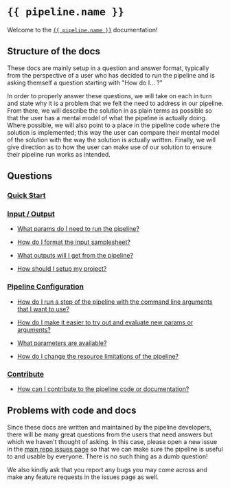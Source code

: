 # `{{ pipeline.name }}`

Welcome to the [`{{ pipeline.name }}`][repo_home] documentation!

## Structure of the docs

These docs are mainly setup in a question and answer format, typically from the perspective of a user who has decided to run the pipeline and is asking themself a question starting with "How do I... ?"

In order to properly answer these questions, we will take on each in turn and state why it is a problem that we felt the need to address in our pipeline.
From there, we will describe the solution in as plain terms as possible so that the user has a mental model of what the pipeline is actually doing.
Where possible, we will also point to a place in the pipeline code where the solution is implemented; this way the user can compare their mental model of the solution with the way the solution is actually written.
Finally, we will give direction as to how the user can make use of our solution to ensure their pipeline run works as intended.

## Questions

### [Quick Start](./quick_start/index.md)


### [Input / Output](input_output/index.md)

- [What params do I need to run the pipeline?](input_output/required_params.md)

- [How do I format the input samplesheet?](input_output/samplesheet_format.md)

- [What outputs will I get from the pipeline?](input_output/outputs.md)

- [How should I setup my project?](input_output/project_setup.md)

### [Pipeline Configuration](pipeline_config/index.md)

- [How do I run a step of the pipeline with the command line arguments that I want to use?](pipeline_config/arguments_to_processes.md)

- [How do I make it easier to try out and evaluate new params or arguments?](pipeline_config/exploratory_profile.md)

- [What parameters are available?](./pipeline_config/params.md)

- [How do I change the resource limitations of the pipeline?](./pipeline_config/resource_limits.md)

### [Contribute](contribute/index.md)

- [How can I contribute to the pipeline code or documentation?](contribute/development.md)

## Problems with code and docs

Since these docs are written and maintained by the pipeline developers, there will be many great questions from the users that need answers but which we haven't thought of asking.
In this case, please open a new issue in the [main repo issues page][repo_issues] so that we can make sure the pipeline is useful to and usable by everyone.
There is no such thing as a dumb question!

We also kindly ask that you report any bugs you may come across and make any feature requests in the issues page as well.

[repo_home]: https://github.com/utia-gc/ngs
[repo_issues]: https://github.com/utia-gc/ngs/issues
